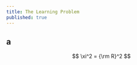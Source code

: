 ```yaml
---
title: The Learning Problem
published: true
---
```


## a

<script type="text/javascript" src="http://cdn.mathjax.org/mathjax/latest/MathJax.js?config=TeX-AMS-MML_HTMLorMML">
</script>

$$
\xi^2 = {\rm R}^2
$$
